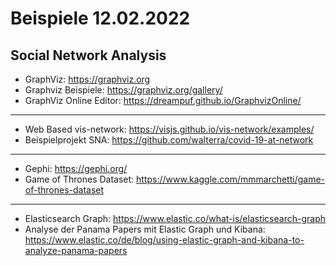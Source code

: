 # Beispiele 12.02.2022

## Social Network Analysis

- GraphViz: https://graphviz.org
- Graphviz Beispiele: https://graphviz.org/gallery/
- GraphViz Online Editor: https://dreampuf.github.io/GraphvizOnline/

----

- Web Based vis-network: https://visjs.github.io/vis-network/examples/
- Beispielprojekt SNA: https://github.com/walterra/covid-19-at-network

----

- Gephi: https://gephi.org/
- Game of Thrones Dataset: https://www.kaggle.com/mmmarchetti/game-of-thrones-dataset

----

- Elasticsearch Graph: https://www.elastic.co/what-is/elasticsearch-graph
- Analyse der Panama Papers mit Elastic Graph und Kibana: https://www.elastic.co/de/blog/using-elastic-graph-and-kibana-to-analyze-panama-papers
